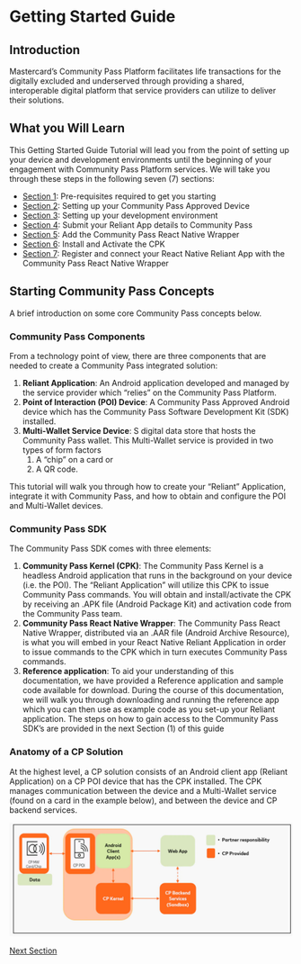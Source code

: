 # Getting Started Guide

## Introduction

Mastercard’s Community Pass Platform facilitates life transactions for the digitally excluded and underserved through providing a shared, interoperable digital platform that service providers can utilize to deliver their solutions.

## What you Will Learn

This Getting Started Guide Tutorial will lead you from the point of setting up your device and development environments until the beginning of your engagement with Community Pass Platform services. We will take you through these steps in the following seven (7) sections:

+ [Section 1](pre-requisites.md): Pre-requisites required to get you starting
+ [Section 2](device-setup.md): Setting up your Community Pass Approved Device
+ [Section 3](dev-environment-setup.md): Setting up your development environment
+ [Section 4](submit-app-details.md): Submit your Reliant App details to Community Pass
+ [Section 5](add-the-wrapper.md): Add the Community Pass React Native Wrapper
+ [Section 6](install-activate-cpk.md): Install and Activate the CPK
+ [Section 7](connect-reliant-app.md): Register and connect your React Native Reliant App with the Community Pass React Native Wrapper

## Starting Community Pass Concepts

A brief introduction on some core Community Pass concepts below.

### Community Pass Components

From a technology point of view, there are three components that are needed to create a Community Pass integrated solution:

1. **Reliant Application**: An Android application developed and managed by the service provider which “relies” on the Community Pass Platform.
2. **Point of Interaction (POI) Device**: A Community Pass Approved Android device which has the Community Pass Software Development Kit (SDK) installed.
3. **Multi-Wallet Service Device**: S digital data store that hosts the Community Pass wallet. This Multi-Wallet service is provided in two types of form factors 
    1. A “chip” on a card or
    2. A QR code.

This tutorial will walk you through how to create your “Reliant” Application, integrate it with Community Pass, and how to obtain and configure the POI and Multi-Wallet devices.

### Community Pass SDK

The Community Pass SDK comes with three elements:

1. **Community Pass Kernel (CPK)**: The Community Pass Kernel is a headless Android application that runs in the background on your device (i.e. the POI). The “Reliant Application” will utilize this CPK to issue Community Pass commands. You will obtain and install/activate the CPK by receiving an .APK file (Android Package Kit) and activation code from the Community Pass team.
2. **Community Pass React Native Wrapper**: The Community Pass React Native Wrapper, distributed via an .AAR file (Android Archive Resource), is what you will embed in your React Native Reliant Application in order to issue commands to the CPK which in turn executes Community Pass commands.
3. **Reference application**: To aid your understanding of this documentation, we have provided a Reference application and sample code available for download. During the course of this documentation, we will walk you through downloading and running the reference app which you can then use as example code as you set-up your Reliant application.
The steps on how to gain access to the Community Pass SDK’s are provided in the next Section (1) of this guide

### Anatomy of a CP Solution

At the highest level, a CP solution consists of an Android client app (Reliant Application) on a CP POI device that has the CPK installed. The CPK manages communication between the device and a Multi-Wallet service (found on a card in the example below), and between the device and CP backend services.

![Figure 1: Community Pass Devices interaction with Reliant Application](/docs/assets/anatomy-of-cp-solution.png)

[Next Section](pre-requisites.md)